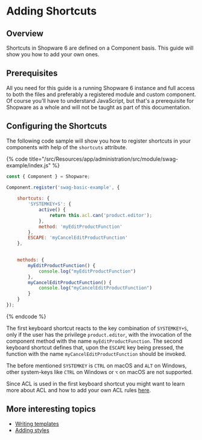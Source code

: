 # Adding Shortcuts

## Overview 

Shortcuts in Shopware 6 are defined on a Component basis. This guide will show you how to add your own ones.

## Prerequisites

All you need for this guide is a running Shopware 6 instance and full access to both the files and preferably a registered module and custom component.
Of course you'll have to understand JavaScript, but that's a prerequisite for Shopware as a whole and will not be taught as part of this documentation.

## Configuring the Shortcuts

The following code sample will show you how to register shortcuts in your components with help of the `shortcuts` attribute.

{% code title="<plugin root>/src/Resources/app/administration/src/module/swag-example/index.js" %}
```javascript
const { Component } = Shopware;

Component.register('swag-basic-example', {
    
    shortcuts: {
        'SYSTEMKEY+S': {
            active() {
                return this.acl.can('product.editor');
            },
            method: 'myEditProductFunction'
        },
        ESCAPE: 'myCancelEditProductFunction'
    },

   
    methods: {
        myEditProductFunction() {
            console.log("myEditProductFunction")
        },
        myCancelEditProductFunction() {
            console.log("myCancelEditProductFunction")
        }
    }
});
```
{% endcode %}

The first keyboard shortcut reacts to the key combination of `SYSTEMKEY+S`, only if the user has the privilege `product.editor`, with the invocation of the component method with the name `myEditProductFunction`.
The second keyboard shortcut defines that, upon the `ESCAPE` key being pressed, the function with the name `myCancelEditProductFunction` should be invoked.

The before mentioned `SYSTEMKEY` is `CTRL` on macOS and `ALT` on Windows, other system-keys like `CTRL` on Windows or `⌥` on macOS are not supported.

Since ACL is used in the first keyboard shortcut you might want to learn more about ACL and how to add your own ACL rules [here](add-acl-rules.md).

## More interesting topics

* [Writing templates](writing-templates.md)
* [Adding styles](add-custom-styles.md)